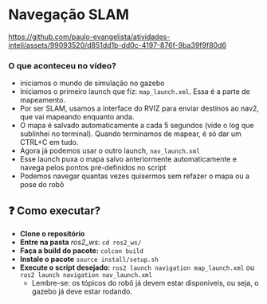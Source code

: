# Navegação SLAM


https://github.com/paulo-evangelista/atividades-inteli/assets/99093520/d851dd1b-dd0c-4197-876f-9ba39f9f80d6

### O que aconteceu no vídeo?
- iniciamos o mundo de simulação no gazebo
- Iniciamos o primeiro launch que fiz: `map_launch.xml`. Essa é a parte de mapeamento.
- Por ser SLAM, usamos a interface do RVIZ para enviar destinos ao nav2, que vai mapeando enquanto anda.
- O mapa é salvado automaticamente a cada 5 segundos (vide o log que sublinhei no terminal). Quando terminamos de mapear, é só dar um CTRL+C em tudo.
- Agora já podemos usar o outro launch, `nav_launch.xml`
- Esse launch puxa o mapa salvo anteriormente automaticamente e navega pelos pontos pré-definidos no script
- Podemos navegar quantas vezes quisermos sem refazer o mapa ou a pose do robô

## ❓ Como executar?
- **Clone o repositório**
- **Entre na pasta** *ros2_ws*: `cd ros2_ws/`
- **Faça a build do pacote:** `colcon build`
- **Instale o pacote** `source install/setup.sh`
- **Execute o script desejado:** `ros2 launch navigation map_launch.xml` ou `ros2 launch navigation nav_launch.xml`
  - Lembre-se: os tópicos do robô já devem estar disponiveis, ou seja, o gazebo já deve estar rodando.
